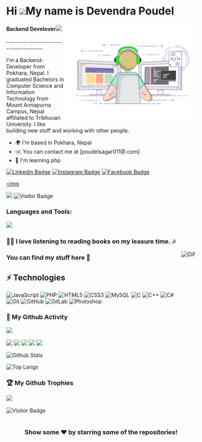 Hi ![](https://user-images.githubusercontent.com/18350557/176309783-0785949b-9127-417c-8b55-ab5a4333674e.gif)My name is Devendra Poudel 
=====================================================================================================================================
<img align="right" alt="GIF" src="https://raw.githubusercontent.com/devSouvik/devSouvik/master/gif3.gif" width="350" style="max-width: 100%;">
<h4> Backend Develover<img src="https://media.giphy.com/media/WUlplcMpOCEmTGBtBW/giphy.gif" width="30"> </h4>
--------------------------------------

I'm a Backend-Developer from Pokhara, Nepal. I graduated Bachelors in Computer Science and Information Technology from Mount Annapurna Campus, Nepal affiliated to Tribhuvan University. I like building new stuff and working with other people.

* 🌍  I'm based in Pokhara, Nepal
* ✉️  You can contact me at [poudelsagar011@.com]
* 🧠  I'm learning php
<p align="center">
 

[![Linkedin Badge](https://img.shields.io/badge/-Linkedin-blue?style=flat-square&logo=Linkedin&logoColor=white&link=https://www.linkedin.com/in/dineshpokhrel/)](https://www.linkedin.com/in/dineshpokhrel/)
[![Instagram Badge](https://img.shields.io/badge/-Instagram-purple?style=flat-square&logo=instagram&logoColor=red&link=https://www.instagram.com/sagar_poudel7/profilecard/?igsh=eTA5bWZ3NDhvczdq/)](https://www.instagram.com/dineshp0khrel/)
[![Facebook Badge](https://img.shields.io/badge/-Facebook-0088CC?style=flat&logo=Facebook&logoColor=white)](https://www.facebook.com/sagarpoudel.poudel.9/ "Contact on Facebook")
</p>

<a href="https://www.github.com/Dineshpokhrel" target="_blank" rel="noreferrer"><img
</p>

<a href="https://www.github.com/Dineshpokhrel" target="_blank" rel="noreferrer"><img
src="https://img.shields.io/github/followers/Devendrapoudel?logo=github&style=for-the-badge&color=0891b2&labelColor=000000" /></a>
![Visitor Badge](https://komarev.com/ghpvc/?username=Devendrapoudel&color=blue)


<h3 align="left">Languages and Tools:</h3>

![](https://skillicons.dev/icons?i=networking,tailwind,php,git,graphql,js,ts,vscode,vercel&perline=20) 


### 👨‍💻 I love listening to reading books on my leasure time. 🎶

<a href="https://github.com/Devendrapoudel" target="_blank"><img align="right" alt="GIF" height="150px" src="https://media.giphy.com/media/J5B1Y8QZnzXXbLQIBu/giphy.gif" /></a>




### You can find my stuff here :leaves:



## ⚡ Technologies

<!--- just --->

![JavaScript](https://img.shields.io/badge/-JavaScript-black?style=flat-square&logo=javascript)
![PHP](https://img.shields.io/badge/-PHP-black?style=flat-square&logo=php)
![HTML5](https://img.shields.io/badge/-HTML5-E34F26?style=flat-square&logo=html5&logoColor=white)
![CSS3](https://img.shields.io/badge/-CSS3-1572B6?style=flat-square&logo=css3)
![MySQL](https://img.shields.io/badge/-MySQL-black?style=flat-square&logo=mysql)
![C](https://img.shields.io/badge/-C-A8B9CC?style=flat-square&logo=c&logoColor=white)
![C++](https://img.shields.io/badge/-C++-00599C?style=flat-square&logo=c%2B%2B&logoColor=white)
![C#](https://img.shields.io/badge/-C%23-239120?style=flat-square&logo=c-sharp&logoColor=white)
![Git](https://img.shields.io/badge/-Git-black?style=flat-square&logo=git)
![GitHub](https://img.shields.io/badge/-GitHub-181717?style=flat-square&logo=github)
![GitLab](https://img.shields.io/badge/-GitLab-FCA121?style=flat-square&logo=gitlab)
![Photoshop](https://img.shields.io/badge/-Photoshop-black?style=flat-square&logo=photoshop)
### 👨 My Github Activity


<img src="https://github-readme-streak-stats.herokuapp.com/?user=Dineshpokhrel&theme=algolia&hide_border=true" width="700"/>

![](http://github-profile-summary-cards.vercel.app/api/cards/profile-details?username=Devendrapoude&theme=github_dark)
![](http://github-profile-summary-cards.vercel.app/api/cards/repos-per-language?username=Devendrapoude&theme=github_dark)
![](http://github-profile-summary-cards.vercel.app/api/cards/most-commit-language?username=Devendrapoude&theme=github_dark)
![](http://github-profile-summary-cards.vercel.app/api/cards/stats?username=Devendrapoudel&theme=github_dark)
![](http://github-profile-summary-cards.vercel.app/api/cards/productive-time?username=Devendrapoudel&theme=github_dark&utcOffset=8)


![Github Stats](https://github-readme-stats.vercel.app/api?username=Devendrapoudel&count_private=true&show_icons=true&include_all_commits=true)

![Top Langs](https://github-readme-stats.vercel.app/api/top-langs/?username=Devendrapoudel&hide=TeX&layout=compact)

### 🏆 My Github Trophies


  <a href="https://github.com/Devendrapoudel?tab=repositories"><img width="800px" src="https://github-profile-trophy.vercel.app/?username=Devendrapoudel&column=8&theme=discord&no-frame=true"/></a>

![Visitor Badge](https://komarev.com/ghpvc/?username=Devendrapoudel&color=green)

<!-- ### Languages and Tools
 -->
<!-- <img align="left" src="https://simpleicons.org/icons/laravel.svg" alt="Laravel" height="40px" />
<img align="left" src="https://simpleicons.org/icons/flutter.svg" alt="Flutter" height="40px" />
<img align="left" src="https://simpleicons.org/icons/html5.svg" alt="HTML5" height="40px" />
<img align="left" src="https://simpleicons.org/icons/css3.svg" alt="CSS3" height="40px" />
<img align="left" src="https://simpleicons.org/icons/visualstudiocode.svg" alt="VSCode" height="40px" />
<img align="left" src="https://simpleicons.org/icons/jetbrains.svg" alt="JetBrains Tools" height="40px" />
<br /> -->

#

<div align="center">

### Show some ❤️ by starring some of the repositories!

</div>
